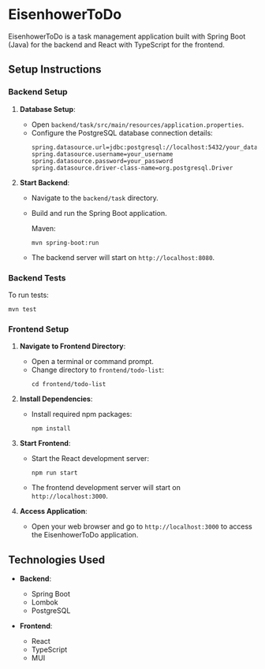 # EisenhowerToDo

EisenhowerToDo is a task management application built with Spring Boot (Java) for the backend and React with TypeScript for the frontend.

## Setup Instructions

### Backend Setup

1. **Database Setup**:
   - Open `backend/task/src/main/resources/application.properties`.
   - Configure the PostgreSQL database connection details:
     ```properties
     spring.datasource.url=jdbc:postgresql://localhost:5432/your_database_name
     spring.datasource.username=your_username
     spring.datasource.password=your_password
     spring.datasource.driver-class-name=org.postgresql.Driver
     ```

2. **Start Backend**:
   - Navigate to the `backend/task` directory.
   - Build and run the Spring Boot application.

     Maven:
     ```
     mvn spring-boot:run
     ```

   - The backend server will start on `http://localhost:8080`.

### Backend Tests
To run tests:
```
mvn test
```

### Frontend Setup

1. **Navigate to Frontend Directory**:
   - Open a terminal or command prompt.
   - Change directory to `frontend/todo-list`:
     ```
     cd frontend/todo-list
     ```

2. **Install Dependencies**:
   - Install required npm packages:
     ```
     npm install
     ```

3. **Start Frontend**:
   - Start the React development server:
     ```
     npm run start
     ```

   - The frontend development server will start on `http://localhost:3000`.

4. **Access Application**:
   - Open your web browser and go to `http://localhost:3000` to access the EisenhowerToDo application.

## Technologies Used

- **Backend**:
  - Spring Boot
  - Lombok
  - PostgreSQL

- **Frontend**:
  - React
  - TypeScript
  - MUI
